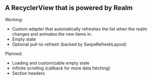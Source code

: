 ## A RecyclerView that is powered by Realm

Working:
- Custom adapter that automatically refreshes the list when the realm changes and animates the new items in.
- Empty state
- Optional pull-to-refresh (backed by SwipeRefreshLayout)

Planned:
- Loading and customizable empty state
- Infinite scrolling (callback for more data fetching)
- Section headers

